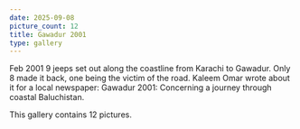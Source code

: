 ```yaml
---
date: 2025-09-08
picture_count: 12
title: Gawadur 2001
type: gallery
---
```


Feb 2001 9 jeeps set out along the coastline from Karachi to Gawadur. Only 8 made it back, one being the victim of the road. Kaleem Omar wrote about it for a local newspaper: Gawadur 2001: Concerning a journey through coastal Baluchistan.

This gallery contains 12 pictures.